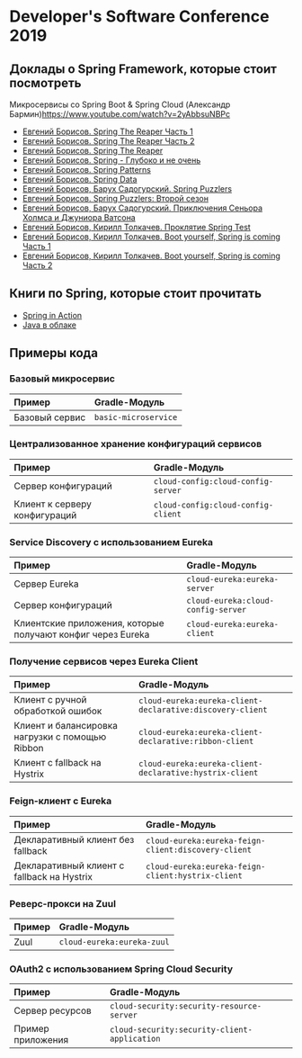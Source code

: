 # Developer's Software Conference 2019

## Доклады о Spring Framework, которые стоит посмотреть

Микросервисы со Spring Boot & Spring Cloud (Александр Бармин)https://www.youtube.com/watch?v=2yAbbsuNBPc

* [Евгений Борисов. Spring The Reaper Часть 1](https://youtu.be/BmBr5diz8WA)
* [Евгений Борисов. Spring The Reaper Часть 2](https://youtu.be/cou_qomYLNU)
* [Евгений Борисов. Spring The Reaper](https://youtu.be/hDpa6m48eC4)
* [Евгений Борисов. Spring - Глубоко и не очень](https://youtu.be/nGfeSo52_8A)
* [Евгений Борисов. Spring Patterns](https://youtu.be/61duchvKI6o)
* [Евгений Борисов. Spring Data](https://youtu.be/nwM7A4TwU3M)
* [Евгений Борисов, Барух Садогурский. Spring Puzzlers](https://youtu.be/U8MtGYa04v8)
* [Евгений Борисов. Spring Puzzlers: Второй сезон](https://youtu.be/BFEgLtFLdRI)
* [Евгений Борисов, Барух Садогурский. Приключения Сеньора Холмса и Джуниора Ватсона](https://youtu.be/KABC7Fty3x8)
* [Евгений Борисов, Кирилл Толкачев. Проклятие Spring Test](https://youtu.be/7mZqJShu_3c)
* [Евгений Борисов, Кирилл Толкачев. Boot yourself, Spring is coming Часть 1](https://youtu.be/yy43NOreJG4)
* [Евгений Борисов, Кирилл Толкачев. Boot yourself, Spring is coming Часть 2](https://youtu.be/7Cq5zEm2wq0)

## Книги по Spring, которые стоит прочитать

* [Spring in Action](https://www.ozon.ru/context/detail/id/31239365/)
* [Java в облаке](https://www.ozon.ru/context/detail/id/146748538/)

## Примеры кода

### Базовый микросервис

| Пример | Gradle-Модуль |
|:----|:-----|
| Базовый сервис | `basic-microservice` |

### Централизованное хранение конфигураций сервисов

| Пример | Gradle-Модуль |
|:----|:-----|
| Сервер конфигураций | `cloud-config:cloud-config-server` |
| Клиент к серверу конфигураций | `cloud-config:cloud-config-client` |

### Service Discovery с использованием Eureka

| Пример | Gradle-Модуль |
|:----|:-----|
| Сервер Eureka | `cloud-eureka:eureka-server` |
| Сервер конфигураций | `cloud-eureka:cloud-config-server` |
| Клиентские приложения, которые получают конфиг через Eureka | `cloud-eureka:eureka-client` |

### Получение сервисов через Eureka Client

| Пример | Gradle-Модуль |
|:----|:-----|
| Клиент с ручной обработкой ошибок | `cloud-eureka:eureka-client-declarative:discovery-client` |
| Клиент и балансировка нагрузки с помощью Ribbon | `cloud-eureka:eureka-client-declarative:ribbon-client` |
| Клиент с fallback на Hystrix | `cloud-eureka:eureka-client-declarative:hystrix-client` |

### Feign-клиент с Eureka

| Пример | Gradle-Модуль |
|:----|:-----|
| Декларативный клиент без fallback | `cloud-eureka:eureka-feign-client:discovery-client` |
| Декларативный клиент с fallback на Hystrix | `cloud-eureka:eureka-feign-client:hystrix-client` |

### Реверс-прокси на Zuul

| Пример | Gradle-Модуль |
|:----|:-----|
| Zuul | `cloud-eureka:eureka-zuul` |

### OAuth2 с использованием Spring Cloud Security

| Пример | Gradle-Модуль |
|:----|:-----|
| Сервер ресурсов | `cloud-security:security-resource-server` |
| Пример приложения | `cloud-security:security-client-application` |
